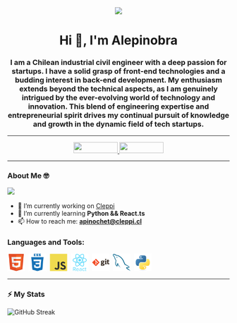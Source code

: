 <div id="header" align="center">
  <img src="https://media.giphy.com/media/7NoNw4pMNTvgc/giphy.gif" width="200"/>
  <h1>Hi 👋, I'm Alepinobra</h1>
  <h3>I am a Chilean industrial civil engineer with a deep passion for startups. I have a solid grasp of front-end technologies and a budding interest in back-end development. My enthusiasm extends beyond the technical aspects, as I am genuinely intrigued by the ever-evolving world of technology and innovation. This blend of engineering expertise and entrepreneurial spirit drives my continual pursuit of knowledge and growth in the dynamic field of tech startups.</h3>
</div>

---

<div id="badges" align="center">
  <a href="https://www.linkedin.com/in/apinochet/">
    <img src="https://img.shields.io/badge/LinkedIn-0077B5?style=for-the-badge&logo=linkedin&logoColor=white" width="100" height="25"/>
  </a>
  <a href="https://www.instagram.com/alejandropinochet/">
    <img src="https://img.shields.io/badge/Instagram-E4405F?style=for-the-badge&logo=instagram&logoColor=white" width="100" height="25"/>
  </a>
</div>

---

### About Me 🤓

<div>
  <img src="https://media.giphy.com/media/pFwRzOLfuGHok/giphy.gif" width="200"/>
</div>

- 🔭 I’m currently working on [Cleppi](https://portal.cleppi.cl/)
- 🌱 I’m currently learning **Python && React.ts**
- 📫 How to reach me: **apinochet@cleppi.cl**

<div align="left">
    <h3>Languages and Tools:</h3>
    <img src="https://github.com/devicons/devicon/blob/master/icons/html5/html5-original.svg" title="HTML5" alt="HTML" width="40" height="40">&nbsp;
    <img src="https://github.com/devicons/devicon/blob/master/icons/css3/css3-plain-wordmark.svg" title="CSS3" alt="CSS" width="40" height="40">&nbsp;
    <img src="https://github.com/devicons/devicon/blob/master/icons/javascript/javascript-original.svg" title="JavaScript" alt="JavaScript" width="40" height="40">&nbsp;
    <img src="https://github.com/devicons/devicon/blob/master/icons/react/react-original-wordmark.svg" title="React" alt="React" width="40" height="40">&nbsp;
    <img src="https://github.com/devicons/devicon/blob/master/icons/git/git-original-wordmark.svg" title="Git" alt="Git" width="40" height="40">&nbsp;
    <img src="https://github.com/devicons/devicon/blob/master/icons/mysql/mysql-plain.svg" title="MySQL" alt="MySQL" width="40" height="40">&nbsp;
    <img src="https://github.com/devicons/devicon/blob/master/icons/python/python-original.svg" title="Python" alt="Python" width="40" height="40">
  </div>

---

### ⚡ My Stats

![GitHub Streak](https://github-readme-streak-stats.herokuapp.com?user=alepinobra&theme=highcontrast&hide_border=true)

